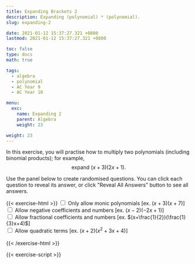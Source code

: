 ```yaml
---
title: Expanding Brackets 2
description: Expanding (polynomial) * (polynomial).
slug: expanding-2

date: 2021-01-12 15:37:27.321 +0800
lastmod: 2021-01-12 15:37:27.321 +0800

toc: false
type: docs
math: true

tags:
  - algebra
  - polynomial
  - AC Year 9
  - AC Year 10

menu:
  exc:
    name: Expanding 2
    parent: Algebra
    weight: 23

weight: 23
---
```


In this exercise, you will practise how to multiply two polynomials (including binomial products); for example, $$ \text{expand}~(x+3)(2x+1). $$

Use the panel below to create randomised questions. You can click each question to reveal its answer, or click "Reveal All Answers" button to see all answers.

{{< exercise-html >}}
<input type="checkbox" id="co0" />
<label for="co0">Only allow monic polynomials [ex. $(x+3)(x+7)$] </label><br />
<input type="checkbox" id="neg0" />
<label for="neg0">Allow negative coefficients and numbers [ex. $(x-2)(-2x+1)$] </label><br />
<input type="checkbox" id="frac0" />
<label for="frac0">Allow fractional coefficients and numbers [ex. $(x+\frac{1}{2})(\frac{1}{3}x+4)$] </label><br />
<input type="checkbox" id="deg0" />
<label for="deg0">Allow quadratic terms [ex. $(x+2)(x^2 + 3x + 4)$] </label><br />
<br>
{{< /exercise-html >}}

{{< exercise-script >}}

<script>
  function genQs() {
    // Question area
    const qbox = document.getElementById("questions");
    const qinst = document.getElementById("instructions");
    // Read value from the form
    const nq = document.getElementById("nq").value;
    let co0,neg0,frac0,deg0;
    [co0,neg0,frac0,deg0] = 
      ["co0","neg0","frac0","deg0"].map(isChecked);
    // Sanity check
    nqIsNumber = /[\d+]/.test(nq);
    if (!nqIsNumber || nq<1 || nq>10 ) {
      qbox.innerHTML = "Error: Invalid number of questions!";
      return;
    }
    // Coefficients
    const maxCoeff = 9;
    const poolNum = [...arange(1, maxCoeff)];
    if (neg0) {
      poolNum.push(...arange(-maxCoeff, -1));
    }
    const poolLett = 'abcdefghijklmnpqrstuvwxyz'.split('');
    // Make questions
    qinst.innerHTML = "Expand the following expressions.";
    qbox.innerHTML = "";
    for (let i = 0; i < nq; i++) {
      const lett = choice(poolLett);
      const order = deg0? 2 : 1;
      const minOrder = 1;
      const generator = () => (!deg0 || randBoolean())? 
        new Frac(choice(poolNum), frac0? choice(poolNum,"z") : 1) : 0;
      const coeffs1 = genCoeffs(order, generator, minOrder, 2);
      const coeffs2 = genCoeffs(order, generator, minOrder, 2);
      if (co0) {
          coeffs1[findKeys(coeffs1)[0]] = 1;
          coeffs2[findKeys(coeffs2)[0]] = 1;
      }
      const poly1 = new Poly(coeffs1, lett);
      const poly2 = new Poly(coeffs2, lett);
      const qTex = `\\left(${poly1.tex()}\\right)\\left(${poly2.tex()}\\right)`;
      const aTex = `=\\boldsymbol{${poly1.mult(poly2).tex()}}`;
      render(qTex, aTex).then((li) => {
        qbox.appendChild(li);
      });
    }
    return;
  }
</script>
